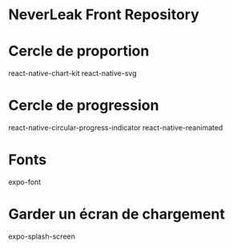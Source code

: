 # NeverLeak Front Repository

# Cercle de proportion

react-native-chart-kit
react-native-svg

# Cercle de progression

react-native-circular-progress-indicator
react-native-reanimated

# Fonts

expo-font

# Garder un écran de chargement

expo-splash-screen
